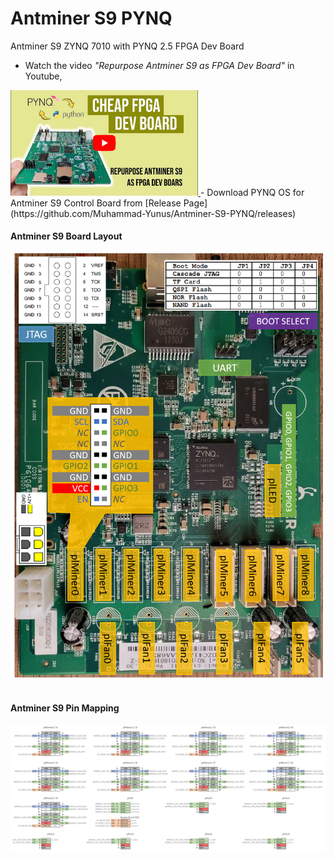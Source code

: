 # Antminer S9 PYNQ
 Antminer S9 ZYNQ 7010 with PYNQ 2.5 FPGA Dev Board
- Watch the video *"Repurpose Antminer S9 as FPGA Dev Board"* in Youtube, <br>
<a href="https://www.youtube.com/watch?v=6u0NJOwvOMA&t=62s" target="_blank">
  <img src="resource/yt-bg-1.png" width="300" alt="Watch the video"/>
</a>
- Download PYNQ OS for Antminer S9 Control Board from [Release Page](https://github.com/Muhammad-Yunus/Antminer-S9-PYNQ/releases)


#### Antminer S9 Board Layout <br>
<img src="resource/Antminer S9 Pin Mapping.png" width="500px"><br><br>
#### Antminer S9 Pin Mapping <br>
<img src="resource/Antminer S9 - GPIO Pinout.jpg" width="1000px">
